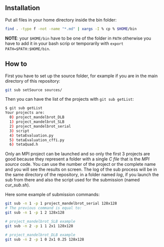 ## Installation

Put all files in your home directory inside the bin folder:

```bash
find . -type f -not -name "*.md" | xargs -I % cp % $HOME/bin
```

**NOTE**: your `$HOME/bin` have to be one of the folder in `PATH` otherwise you have to add it in your bash scrip or temporarily with `export PATH=$PATH:$HOME/bin`.

## How to

First you have to set up the source folder, for example if you are in the main directory of this repository:

```bash
git sub setSource sources/
```

Then you can have the list of the projects with `git sub getList`:

```bash
$ git sub getList
Your projects are:
  0) project_mandelbrot_DLB
  1) project_mandelbrot_SLB
  2) project_mandelbrot_serial
  3) script
  4) tetaEvaluation.py
  5) tetaEvaluation_cffi.py
  6) tetaQuad.h
```

Only an MPI project can be launched and so only the first 3 projects are good because they represent a folder with a single *C file* that is the *MPI source* code. You can use the number of the project or the complete name and you will see the results on screen. The log of the sub process will be in the same directory of the repository, in a folder named *log*, if you launch the sub from there and also the script used for the submission (named *cur_sub.sh*).

Here some example of submission commands:

```bash
git sub -n 1 -p 1 project_mandelbrot_serial 128x128
# The previous command is equal to:
git sub -n 1 -p 1 2 128x128

# project_mandelbrot_SLB example
git sub -n 2 -p 1 1 2x1 128x128

# project_mandelbrot_DLB example
git sub -n 2 -p 1 0 2x1 0.25 128x128

```